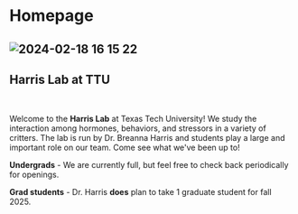 <h1 class="hero-title">Homepage</h1>

![2024-02-18 16 15 22](https://github.com/breanna-n-harris/Harris-lab-website/assets/58483740/c3e6e8b7-28d7-4e78-a747-56f2bb79dc21)
---
  <h2 class="lab-title">Harris Lab at TTU</h2>

<br>

Welcome to the **Harris Lab** at Texas Tech University! We study the interaction among hormones, behaviors, and stressors in a variety of critters. The lab is run by Dr. Breanna Harris and students play a large and important role on our team. Come see what we've been up to!

**Undergrads** - We are currently full, but feel free to check back periodically for openings. 

**Grad students** - Dr. Harris **does** plan to take 1 graduate student for fall 2025. 

